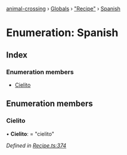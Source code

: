 [animal-crossing](../README.md) › [Globals](../globals.md) › ["Recipe"](../modules/_recipe_.md) › [Spanish](_recipe_.spanish.md)

# Enumeration: Spanish

## Index

### Enumeration members

* [Cielito](_recipe_.spanish.md#cielito)

## Enumeration members

###  Cielito

• **Cielito**: = "cielito"

*Defined in [Recipe.ts:374](https://github.com/Norviah/animal-crossing/blob/b7769d3/module/types/Recipe.ts#L374)*
